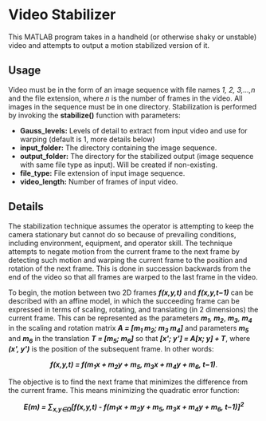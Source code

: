 # Video Stabilizer
This MATLAB program takes in a handheld (or otherwise shaky or unstable) video and attempts to output a motion stabilized version of it.

## Usage
Video must be in the form of an image sequence with file names *1, 2, 3,...,n* and the file extension, where *n* is the number of frames in the video. All images in the sequence must be in one directory. Stabilization is performed by invoking the **stabilize()** function with parameters:

* **Gauss_levels:** Levels of detail to extract from input video and use for warping (default is 1, more details below)
* **input_folder:** The directory containing the image sequence.
* **output_folder:** The directory for the stabilized output (image sequence with same file type as input). Will be created if non-existing.
* **file_type:** File extension of input image sequence.
* **video_length:** Number of frames of input video.

## Details
The stabilization technique assumes the operator is attempting to keep the camera stationary but cannot do so because of prevailing conditions, including environment, equipment, and operator skill. The technique attempts to negate motion from the current frame to the next frame by detecting such motion and warping the current frame to the position and rotation of the next frame. This is done in succession backwards from the end of the video so that all frames are warped to the last frame in the video.

To begin, the motion between two 2D frames ***f(x,y,t)*** and ***f(x,y,t−1)*** can be described with
an affine model, in which the succeeding frame can be expressed in terms of scaling, rotating, and translating (in 2 dimensions) the current frame. This can be represented as the parameters
***m<sub>1</sub>***, ***m<sub>2</sub>***, ***m<sub>3</sub>***, ***m<sub>4</sub>*** in the scaling and rotation matrix ***A = [m<sub>1</sub> m<sub>2</sub>; m<sub>3</sub> m<sub>4</sub>]*** and parameters ***m<sub>5</sub>*** and ***m<sub>6</sub>*** in the translation ***T = [m<sub>5</sub>; m<sub>6</sub>]*** so that ***[x'; y'] = A[x; y] + T***, where ***(x', y')*** is the position of the subsequent frame. In other words:
 
<p align="center"><b><i>f(x,y,t) = f(m<sub>1</sub>x + m<sub>2</sub>y + m<sub>5</sub>, m<sub>3</sub>x + m<sub>4</sub>y + m<sub>6</sub>, t−1)</i></b>.</p>

The objective is to find the next frame that minimizes the difference from the current frame. This means minimizing the quadratic error function:

<p align="center"><b><i>E(m) = ∑<sub>x,y∈Ω</sub>[f(x,y,t) - f(m<sub>1</sub>x + m<sub>2</sub>y + m<sub>5</sub>, m<sub>3</sub>x + m<sub>4</sub>y + m<sub>6</sub>, t−1)]<sup>2</sup></i></b></p>
